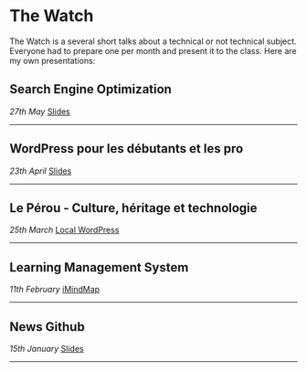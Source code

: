 # The Watch
The Watch is a several short talks about a technical or not technical subject. Everyone had to prepare one per month and present it to the class. 
Here are my own presentations:

## Search Engine Optimization
*27th May*
[Slides](https://jussiccoyllo.github.io/Veille-SEO/assets/player/KeynoteDHTMLPlayer.html)

----

## WordPress pour les débutants et les pro
*23th April*
[Slides](https://my.visme.co/projects/pv0o06e4-wordpress-pour-les-debutants-et-le-pro)

----

## Le Pérou - Culture, héritage et technologie 
*25th March*
[Local WordPress](https://www.awesomescreenshot.com/image/4032032/8e564db5571369878b765fed77160385)

----

## Learning Management System 
*11th February*
[iMindMap](https://github.com/JussiCcoyllo/Veille-LMS)

----

## News Github 
*15th January*
[Slides](https://github.com/JussiCcoyllo/Veille-News-Github/blob/master/Git-et-GitHub.pdf)

----







